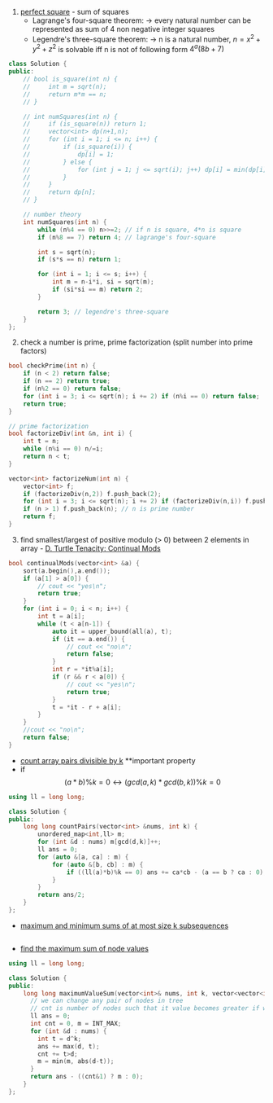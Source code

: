 1. [perfect square](https://leetcode.com/problems/perfect-squares/) - sum of squares
	- Lagrange's four-square theorem:
		-> every natural number can be represented as sum of 4 non negative integer squares
	- Legendre's three-square theorem:
		-> n is a natural number, $n=x^2+y^2+z^2$ is solvable iff n is not of following form $4^a(8b+7)$
```cpp
class Solution {
public:
	// bool is_square(int n) {
    //     int m = sqrt(n);
    //     return m*m == n;
    // }

    // int numSquares(int n) {
    //     if (is_square(n)) return 1;
    //     vector<int> dp(n+1,n);
    //     for (int i = 1; i <= n; i++) {
    //         if (is_square(i)) {
    //             dp[i] = 1;
    //         } else {
    //             for (int j = 1; j <= sqrt(i); j++) dp[i] = min(dp[i], dp[i-j*j] + 1);
    //         }
    //     }
    //     return dp[n];
    // }

	// number theory
    int numSquares(int n) {
        while (n%4 == 0) n>>=2; // if n is square, 4*n is square
        if (n%8 == 7) return 4; // lagrange's four-square

        int s = sqrt(n);
        if (s*s == n) return 1;

        for (int i = 1; i <= s; i++) {
            int m = n-i*i, si = sqrt(m);
            if (si*si == m) return 2;
        }

        return 3; // legendre's three-square
    }
};
```
2. check a number is prime, prime factorization (split number into prime factors)
```cpp
bool checkPrime(int n) {
    if (n < 2) return false;
    if (n == 2) return true;
    if (n%2 == 0) return false;
    for (int i = 3; i <= sqrt(n); i += 2) if (n%i == 0) return false;
    return true;
}

// prime factorization
bool factorizeDiv(int &n, int i) {
	int t = n;
	while (n%i == 0) n/=i;
	return n < t;
}

vector<int> factorizeNum(int n) {
	vector<int> f;
	if (factorizeDiv(n,2)) f.push_back(2);
	for (int i = 3; i <= sqrt(n); i += 2) if (factorizeDiv(n,i)) f.push_back(i);
	if (n > 1) f.push_back(n); // n is prime number
	return f;
}
```
3. find smallest/largest of positive modulo (> 0) between 2 elements in array - [D. Turtle Tenacity: Continual Mods](https://codeforces.com/contest/1933/problem/D)
```cpp
bool continualMods(vector<int> &a) {
	sort(a.begin(),a.end());
    if (a[1] > a[0]) {
        // cout << "yes\n";
        return true;
    }
    for (int i = 0; i < n; i++) {
        int t = a[i];
        while (t < a[n-1]) {
            auto it = upper_bound(all(a), t);
            if (it == a.end()) {
                // cout << "no\n";
                return false;
            }
            int r = *it%a[i];
            if (r && r < a[0]) {
                // cout << "yes\n";
                return true;
            }
            t = *it - r + a[i];
        }
    }
    //cout << "no\n";
    return false;
}
```
- [count array pairs divisible by k](https://leetcode.com/problems/count-array-pairs-divisible-by-k/description/)
**important property
- if $$(a*b)\%k=0 \leftrightarrow (gcd(a,k)*gcd(b,k))\%k=0$$
```cpp
using ll = long long;

class Solution {
public:
	long long countPairs(vector<int> &nums, int k) {
		unordered_map<int,ll> m;
		for (int &d : nums) m[gcd(d,k)]++;
		ll ans = 0;
		for (auto &[a, ca] : m) {
			for (auto &[b, cb] : m) {
				if ((ll(a)*b)%k == 0) ans += ca*cb - (a == b ? ca : 0);
			}
		}
		return ans/2;
	}
};
```
- [maximum and minimum sums of at most size k subsequences](https://leetcode.com/problems/maximum-and-minimum-sums-of-at-most-size-k-subsequences/description/)
```cpp

```
- [find the maximum sum of node values](https://leetcode.com/problems/find-the-maximum-sum-of-node-values)
```cpp
using ll = long long;

class Solution {
public:
    long long maximumValueSum(vector<int>& nums, int k, vector<vector<int>>& edges) {
	  // we can change any pair of nodes in tree
      // cnt is number of nodes such that it value becomes greater if we change, if cnt is odd, m is smallest decrement value
      ll ans = 0;
      int cnt = 0, m = INT_MAX;
      for (int &d : nums) {
        int t = d^k;
        ans += max(d, t);
        cnt += t>d;
        m = min(m, abs(d-t));
      }
      return ans - ((cnt&1) ? m : 0);
    }
};
```